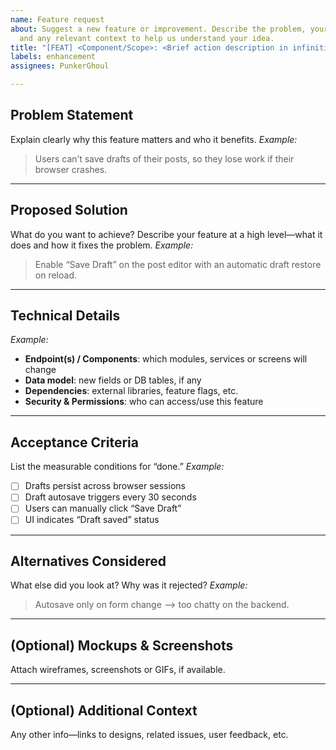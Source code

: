 ```yaml
---
name: Feature request
about: Suggest a new feature or improvement. Describe the problem, your proposed solution,
  and any relevant context to help us understand your idea.
title: "[FEAT] <Component/Scope>: <Brief action description in infinitive>"
labels: enhancement
assignees: PunkerGhoul

---
```


## Problem Statement

Explain clearly why this feature matters and who it benefits.
_Example:_

> Users can’t save drafts of their posts, so they lose work if their browser crashes.

---

## Proposed Solution

What do you want to achieve?
Describe your feature at a high level—what it does and how it fixes the problem.
_Example:_

> Enable “Save Draft” on the post editor with an automatic draft restore on reload.

---

## Technical Details

_Example:_

- **Endpoint(s) / Components**: which modules, services or screens will change
- **Data model**: new fields or DB tables, if any
- **Dependencies**: external libraries, feature flags, etc.
- **Security & Permissions**: who can access/use this feature

---

## Acceptance Criteria

List the measurable conditions for “done.”
_Example:_

- [ ] Drafts persist across browser sessions
- [ ] Draft autosave triggers every 30 seconds
- [ ] Users can manually click “Save Draft”
- [ ] UI indicates “Draft saved” status

---

## Alternatives Considered

What else did you look at? Why was it rejected?
_Example:_

> Autosave only on form change –> too chatty on the backend.

---

## (Optional) Mockups & Screenshots

Attach wireframes, screenshots or GIFs, if available.

---

## (Optional) Additional Context

Any other info—links to designs, related issues, user feedback, etc.
